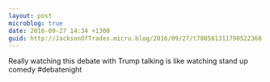 ```yaml
---
layout: post
microblog: true
date: 2016-09-27 14:34 +1300
guid: http://JacksonOfTrades.micro.blog/2016/09/27/t780581311790522368.html
---
```

Really watching this debate with Trump talking is like watching stand up comedy #debatenight
